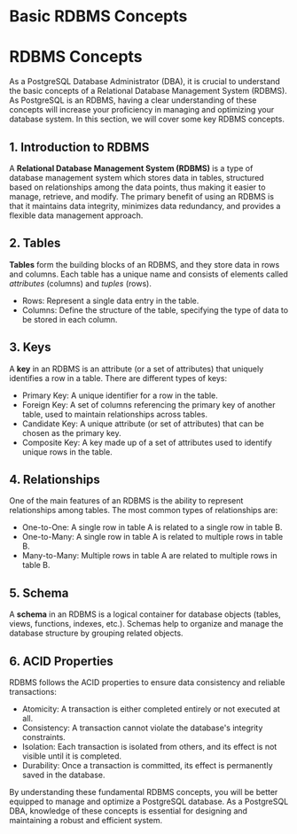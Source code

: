 # Basic RDBMS Concepts

# RDBMS Concepts

As a PostgreSQL Database Administrator (DBA), it is crucial to understand the basic concepts of a Relational Database Management System (RDBMS). As PostgreSQL is an RDBMS, having a clear understanding of these concepts will increase your proficiency in managing and optimizing your database system. In this section, we will cover some key RDBMS concepts.

## 1. Introduction to RDBMS

A **Relational Database Management System (RDBMS)** is a type of database management system which stores data in tables, structured based on relationships among the data points, thus making it easier to manage, retrieve, and modify. The primary benefit of using an RDBMS is that it maintains data integrity, minimizes data redundancy, and provides a flexible data management approach.

## 2. Tables

**Tables** form the building blocks of an RDBMS, and they store data in rows and columns. Each table has a unique name and consists of elements called _attributes_ (columns) and _tuples_ (rows).

- Rows: Represent a single data entry in the table.
- Columns: Define the structure of the table, specifying the type of data to be stored in each column.

## 3. Keys

A **key** in an RDBMS is an attribute (or a set of attributes) that uniquely identifies a row in a table. There are different types of keys:

- Primary Key: A unique identifier for a row in the table.
- Foreign Key: A set of columns referencing the primary key of another table, used to maintain relationships across tables.
- Candidate Key: A unique attribute (or set of attributes) that can be chosen as the primary key.
- Composite Key: A key made up of a set of attributes used to identify unique rows in the table.

## 4. Relationships

One of the main features of an RDBMS is the ability to represent relationships among tables. The most common types of relationships are:

- One-to-One: A single row in table A is related to a single row in table B.
- One-to-Many: A single row in table A is related to multiple rows in table B.
- Many-to-Many: Multiple rows in table A are related to multiple rows in table B.

## 5. Schema

A **schema** in an RDBMS is a logical container for database objects (tables, views, functions, indexes, etc.). Schemas help to organize and manage the database structure by grouping related objects.

## 6. ACID Properties

RDBMS follows the ACID properties to ensure data consistency and reliable transactions:

- Atomicity: A transaction is either completed entirely or not executed at all.
- Consistency: A transaction cannot violate the database's integrity constraints.
- Isolation: Each transaction is isolated from others, and its effect is not visible until it is completed.
- Durability: Once a transaction is committed, its effect is permanently saved in the database.

By understanding these fundamental RDBMS concepts, you will be better equipped to manage and optimize a PostgreSQL database. As a PostgreSQL DBA, knowledge of these concepts is essential for designing and maintaining a robust and efficient system.
